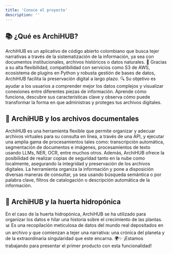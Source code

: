 ```yaml
---
title: 'Conoce el proyecto'
description: ''
---
```


## 📚 ¿Qué es ArchiHUB?

ArchiHUB es un aplicativo de código abierto colombiano que busca tejer narrativas a través de la sistematización de la información, ya sea con documentos institucionales, archivos históricos o datos naturales. 🌱
Gracias a su alta flexibilidad, compatibilidad con servicios como S3 de AWS, ecosistema de plugins en Python y robusta gestión de bases de datos, ArchiHUB facilita la preservación digital a largo plazo. 🔍 Su objetivo es ayudar a los usuarios a comprender mejor los datos complejos y visualizar conexiones entre diferentes piezas de información. Aprende cómo funciona, descubre sus características clave y observa cómo puede transformar la forma en que administras y proteges tus archivos digitales.

## 🌿 ArchiHUB y los archivos documentales

ArchiHUB es una herramienta flexible que permite organizar y adecuar archivos virtuales para su consulta en línea, a través de una API, y ejecutar una amplia gama de procesamientos tales como: transcripción automática, segmentación de documentos e imágenes, procesamientos de texto usando LLMs, NER, OCR, entre muchos otros.
Además, ArchiHUB ofrece la posibilidad de realizar copias de seguridad tanto en la nube como localmente, asegurando la integridad y preservación de los archivos digitales. La herramienta organiza la información y pone a disposición diversas maneras de consultar, ya sea usando búsqueda semántica o por palabra clave, filtros de catalogación o descripción automática de la información.

## 🌿 ArchiHUB y la huerta hidropónica

En el caso de la huerta hidropónica, ArchiHUB se ha utilizado para organizar los datos e hilar una historia sobre el crecimiento de las plantas. 📊
Es una recopilación meticulosa de datos del mundo real depositados en un archivo y que comienzan a tejer una narrativa: una crónica del planeta y de la extraordinaria singularidad que este encarna. 🌍✨
¡Estamos trabajando para presentar el primer producto con esta funcionalidad!